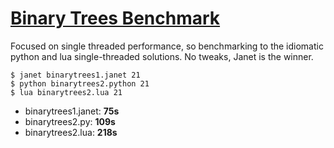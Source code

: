 # [Binary Trees Benchmark](https://benchmarksgame-team.pages.debian.net/benchmarksgame/description/binarytrees.html#binarytrees)

Focused on single threaded performance, so benchmarking to the
idiomatic python and lua single-threaded solutions.  No tweaks,
Janet is the winner.

```
$ janet binarytrees1.janet 21
$ python binarytrees2.python 21
$ lua binarytrees2.lua 21
```

* binarytrees1.janet: **75s**
* binarytrees2.py: **109s**
* binarytrees2.lua: **218s**
